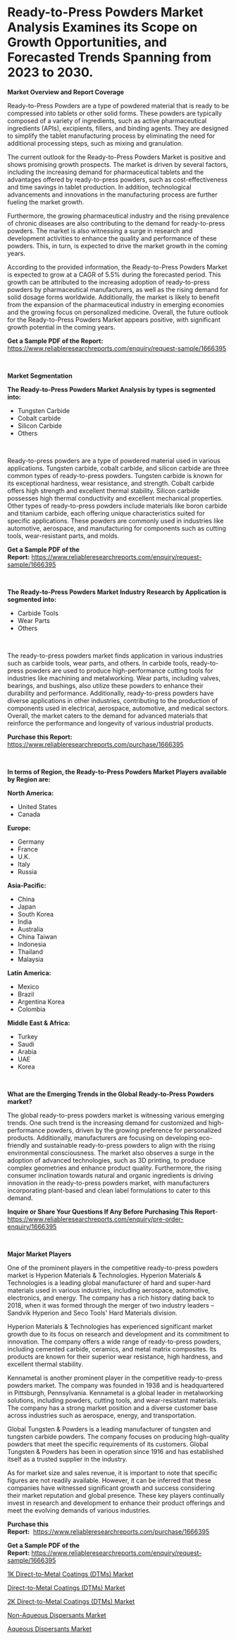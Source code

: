 <p><h1>Ready-to-Press Powders Market Analysis Examines its Scope on Growth Opportunities, and Forecasted Trends Spanning from 2023 to 2030.</h1></p><p><strong>Market Overview and Report Coverage</strong></p>
<p><p>Ready-to-Press Powders are a type of powdered material that is ready to be compressed into tablets or other solid forms. These powders are typically composed of a variety of ingredients, such as active pharmaceutical ingredients (APIs), excipients, fillers, and binding agents. They are designed to simplify the tablet manufacturing process by eliminating the need for additional processing steps, such as mixing and granulation.</p><p>The current outlook for the Ready-to-Press Powders Market is positive and shows promising growth prospects. The market is driven by several factors, including the increasing demand for pharmaceutical tablets and the advantages offered by ready-to-press powders, such as cost-effectiveness and time savings in tablet production. In addition, technological advancements and innovations in the manufacturing process are further fueling the market growth.</p><p>Furthermore, the growing pharmaceutical industry and the rising prevalence of chronic diseases are also contributing to the demand for ready-to-press powders. The market is also witnessing a surge in research and development activities to enhance the quality and performance of these powders. This, in turn, is expected to drive the market growth in the coming years.</p><p>According to the provided information, the Ready-to-Press Powders Market is expected to grow at a CAGR of 5.5% during the forecasted period. This growth can be attributed to the increasing adoption of ready-to-press powders by pharmaceutical manufacturers, as well as the rising demand for solid dosage forms worldwide. Additionally, the market is likely to benefit from the expansion of the pharmaceutical industry in emerging economies and the growing focus on personalized medicine. Overall, the future outlook for the Ready-to-Press Powders Market appears positive, with significant growth potential in the coming years.</p></p>
<p><strong>Get a Sample PDF of the Report:</strong> <a href="https://www.reliableresearchreports.com/enquiry/request-sample/1666395">https://www.reliableresearchreports.com/enquiry/request-sample/1666395</a></p>
<p>&nbsp;</p>
<p><strong>Market Segmentation</strong></p>
<p><strong>The Ready-to-Press Powders Market Analysis by types is segmented into:</strong></p>
<p><ul><li>Tungsten Carbide</li><li>Cobalt carbide</li><li>Silicon Carbide</li><li>Others</li></ul></p>
<p>&nbsp;</p>
<p><p>Ready-to-press powders are a type of powdered material used in various applications. Tungsten carbide, cobalt carbide, and silicon carbide are three common types of ready-to-press powders. Tungsten carbide is known for its exceptional hardness, wear resistance, and strength. Cobalt carbide offers high strength and excellent thermal stability. Silicon carbide possesses high thermal conductivity and excellent mechanical properties. Other types of ready-to-press powders include materials like boron carbide and titanium carbide, each offering unique characteristics suited for specific applications. These powders are commonly used in industries like automotive, aerospace, and manufacturing for components such as cutting tools, wear-resistant parts, and molds.</p></p>
<p><strong>Get a Sample PDF of the Report:</strong>&nbsp;<a href="https://www.reliableresearchreports.com/enquiry/request-sample/1666395">https://www.reliableresearchreports.com/enquiry/request-sample/1666395</a></p>
<p>&nbsp;</p>
<p><strong>The Ready-to-Press Powders Market Industry Research by Application is segmented into:</strong></p>
<p><ul><li>Carbide Tools</li><li>Wear Parts</li><li>Others</li></ul></p>
<p>&nbsp;</p>
<p><p>The ready-to-press powders market finds application in various industries such as carbide tools, wear parts, and others. In carbide tools, ready-to-press powders are used to produce high-performance cutting tools for industries like machining and metalworking. Wear parts, including valves, bearings, and bushings, also utilize these powders to enhance their durability and performance. Additionally, ready-to-press powders have diverse applications in other industries, contributing to the production of components used in electrical, aerospace, automotive, and medical sectors. Overall, the market caters to the demand for advanced materials that reinforce the performance and longevity of various industrial products.</p></p>
<p><strong>Purchase this Report:</strong>&nbsp; <a href="https://www.reliableresearchreports.com/purchase/1666395">https://www.reliableresearchreports.com/purchase/1666395</a></p>
<p>&nbsp;</p>
<p><strong>In terms of Region, the Ready-to-Press Powders Market Players available by Region are:</strong></p>
<p>
    <p> <strong> North America: </strong>
        <ul>
            <li>United States</li>
            <li>Canada</li>
        </ul>
        </p> 
    <p> <strong> Europe: </strong>
        <ul>
            <li>Germany</li>
            <li>France</li>
            <li>U.K.</li>
            <li>Italy</li>
            <li>Russia</li>
        </ul>
        </p> 
    <p> <strong> Asia-Pacific: </strong>
        <ul>
            <li>China</li>
            <li>Japan</li>
            <li>South Korea</li>
            <li>India</li>
            <li>Australia</li>
            <li>China Taiwan</li>
            <li>Indonesia</li>
            <li>Thailand</li>
            <li>Malaysia</li>
        </ul>
        </p> 
    <p> <strong> Latin America: </strong>
        <ul>
            <li>Mexico</li>
            <li>Brazil</li>
            <li>Argentina Korea</li>
            <li>Colombia</li>
        </ul>
        </p> 
    <p> <strong> Middle East & Africa: </strong>
        <ul>
            <li>Turkey</li>
            <li>Saudi</li>
            <li>Arabia</li>
            <li>UAE</li>
            <li>Korea</li>
        </ul>
    </p>
    </p>
<p>&nbsp;</p>
<p><strong>What are the Emerging Trends in the Global Ready-to-Press Powders market?</strong></p>
<p><p>The global ready-to-press powders market is witnessing various emerging trends. One such trend is the increasing demand for customized and high-performance powders, driven by the growing preference for personalized products. Additionally, manufacturers are focusing on developing eco-friendly and sustainable ready-to-press powders to align with the rising environmental consciousness. The market also observes a surge in the adoption of advanced technologies, such as 3D printing, to produce complex geometries and enhance product quality. Furthermore, the rising consumer inclination towards natural and organic ingredients is driving innovation in the ready-to-press powders market, with manufacturers incorporating plant-based and clean label formulations to cater to this demand.</p></p>
<p><strong>Inquire or Share Your Questions If Any Before Purchasing This Report</strong>- <a href="https://www.reliableresearchreports.com/enquiry/pre-order-enquiry/1666395">https://www.reliableresearchreports.com/enquiry/pre-order-enquiry/1666395</a></p>
<p>&nbsp;</p>
<p><strong>Major Market Players</strong></p>
<p><p>One of the prominent players in the competitive ready-to-press powders market is Hyperion Materials & Technologies. Hyperion Materials & Technologies is a leading global manufacturer of hard and super-hard materials used in various industries, including aerospace, automotive, electronics, and energy. The company has a rich history dating back to 2018, when it was formed through the merger of two industry leaders – Sandvik Hyperion and Seco Tools' Hard Materials division.</p><p>Hyperion Materials & Technologies has experienced significant market growth due to its focus on research and development and its commitment to innovation. The company offers a wide range of ready-to-press powders, including cemented carbide, ceramics, and metal matrix composites. Its products are known for their superior wear resistance, high hardness, and excellent thermal stability.</p><p>Kennametal is another prominent player in the competitive ready-to-press powders market. The company was founded in 1938 and is headquartered in Pittsburgh, Pennsylvania. Kennametal is a global leader in metalworking solutions, including powders, cutting tools, and wear-resistant materials. The company has a strong market position and a diverse customer base across industries such as aerospace, energy, and transportation.</p><p>Global Tungsten & Powders is a leading manufacturer of tungsten and tungsten carbide powders. The company focuses on producing high-quality powders that meet the specific requirements of its customers. Global Tungsten & Powders has been in operation since 1916 and has established itself as a trusted supplier in the industry.</p><p>As for market size and sales revenue, it is important to note that specific figures are not readily available. However, it can be inferred that these companies have witnessed significant growth and success considering their market reputation and global presence. These key players continually invest in research and development to enhance their product offerings and meet the evolving demands of various industries.</p></p>
<p><strong>Purchase this Report:</strong>&nbsp;&nbsp;<a href="https://www.reliableresearchreports.com/purchase/1666395">https://www.reliableresearchreports.com/purchase/1666395</a></p>
<p></p>
<p><strong>Get a Sample PDF of the Report:</strong>&nbsp;<a href="https://www.reliableresearchreports.com/enquiry/request-sample/1666395">https://www.reliableresearchreports.com/enquiry/request-sample/1666395</a></p>
<p><p><a href="https://github.com/rexevange/Market-Research-Report-List-2/blob/main/1k-direct-to-metal-coatings-dtms-market.md">1K Direct-to-Metal Coatings (DTMs) Market</a></p><p><a href="https://github.com/lilstefpacute/Market-Research-Report-List-2/blob/main/direct-to-metal-coatings-dtms-market.md">Direct-to-Metal Coatings (DTMs) Market</a></p><p><a href="https://github.com/FassouRP/Market-Research-Report-List-2/blob/main/2k-direct-to-metal-coatings-dtms-market.md">2K Direct-to-Metal Coatings (DTMs) Market</a></p><p><a href="https://github.com/castoriffic/Market-Research-Report-List-2/blob/main/non-aqueous-dispersants-market.md">Non-Aqueous Dispersants Market</a></p><p><a href="https://github.com/ashepherd82/Market-Research-Report-List-2/blob/main/aqueous-dispersants-market.md">Aqueous Dispersants Market</a></p></p>